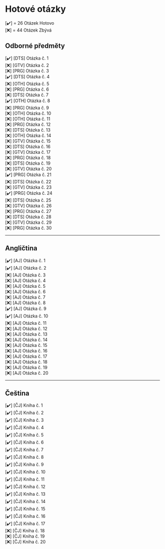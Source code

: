 # Hotové otázky

[✔️] = 26 Otázek Hotovo <br>
[❌] = 44 Otázek Zbývá

## Odborné předměty 

 [✔️] [DTS] Otázka č. 1 <br>
 [❌] [GTV] Otázka č. 2 <br>
 [❌] [PRG] Otázka č. 3 <br>
 [✔️] [DTS] Otázka č. 4 <br>
 [❌] [OTH] Otázka č. 5<br>
 [❌] [PRG] Otázka č. 6 <br>
 [❌] [DTS] Otázka č. 7 <br>
 [✔️] [OTH] Otázka č. 8 <br>
 [❌] [PRG] Otázka č. 9 <br>
 [❌] [OTH] Otázka č. 10<br>
 [❌] [OTH] Otázka č. 11<br>
 [❌] [PRG] Otázka č. 12 <br>
 [❌] [DTS] Otázka č. 13 <br>
 [❌] [OTH] Otázka č. 14<br>
 [❌] [GTV] Otázka č. 15 <br>
 [❌] [DTS] Otázka č. 16 <br>
 [❌] [GTV] Otázka č. 17 <br>
 [❌] [PRG] Otázka č. 18 <br>
 [❌] [DTS] Otázka č. 19 <br>
 [❌] [GTV] Otázka č. 20 <br>
 [✔️] [PRG] Otázka č. 21 <br>
 [❌] [DTS] Otázka č. 22 <br>
 [❌] [GTV] Otázka č. 23 <br>
 [✔️] [PRG] Otázka č. 24 <br>
 [❌] [DTS] Otázka č. 25 <br>
 [❌] [GTV] Otázka č. 26 <br>
 [❌] [PRG] Otázka č. 27 <br>
 [❌] [DTS] Otázka č. 28 <br>
 [❌] [GTV] Otázka č. 29 <br>
 [❌] [PRG] Otázka č. 30 <br>
 
 ____________________________________________________________________________________________________________________________
 
 ## Angličtina
 
 [✔️] [AJ] Otázka č. 1 <br>
 [✔️] [AJ] Otázka č. 2 <br>
 [❌] [AJ] Otázka č. 3 <br>
 [❌] [AJ] Otázka č. 4 <br>
 [❌] [AJ] Otázka č. 5 <br>
 [❌] [AJ] Otázka č. 6 <br>
 [❌] [AJ] Otázka č. 7 <br>
 [❌] [AJ] Otázka č. 8 <br>
 [✔️] [AJ] Otázka č. 9 <br>
 [✔️] [AJ] Otázka č. 10 <br>
 [❌] [AJ] Otázka č. 11 <br>
 [❌] [AJ] Otázka č. 12 <br>
 [❌] [AJ] Otázka č. 13 <br>
 [❌] [AJ] Otázka č. 14 <br>
 [❌] [AJ] Otázka č. 15 <br>
 [❌] [AJ] Otázka č. 16 <br>
 [❌] [AJ] Otázka č. 17 <br>
 [❌] [AJ] Otázka č. 18 <br>
 [❌] [AJ] Otázka č. 19 <br>
 [❌] [AJ] Otázka č. 20 <br>
 
 ____________________________________________________________________________________________________________________________
 
  ## Čeština
  
 [✔️] [ČJ] Kniha č. 1 <br>
 [✔️] [ČJ] Kniha č. 2 <br>
 [✔️] [ČJ] Kniha č. 3 <br>
 [✔️] [ČJ] Kniha č. 4 <br>
 [✔️] [ČJ] Kniha č. 5 <br>
 [✔️] [ČJ] Kniha č. 6 <br>
 [✔️] [ČJ] Kniha č. 7 <br>
 [✔️] [ČJ] Kniha č. 8 <br>
 [✔️] [ČJ] Kniha č. 9 <br>
 [✔️] [ČJ] Kniha č. 10 <br>
 [✔️] [ČJ] Kniha č. 11 <br>
 [✔️] [ČJ] Kniha č. 12 <br>
 [✔️] [ČJ] Kniha č. 13 <br>
 [✔️] [ČJ] Kniha č. 14 <br>
 [✔️] [ČJ] Kniha č. 15 <br>
 [✔️] [ČJ] Kniha č. 16 <br>
 [✔️] [ČJ] Kniha č. 17 <br>
 [❌] [ČJ] Kniha č. 18 <br>
 [❌] [ČJ] Kniha č. 19 <br>
 [❌] [ČJ] Kniha č. 20 <br>
 
 
